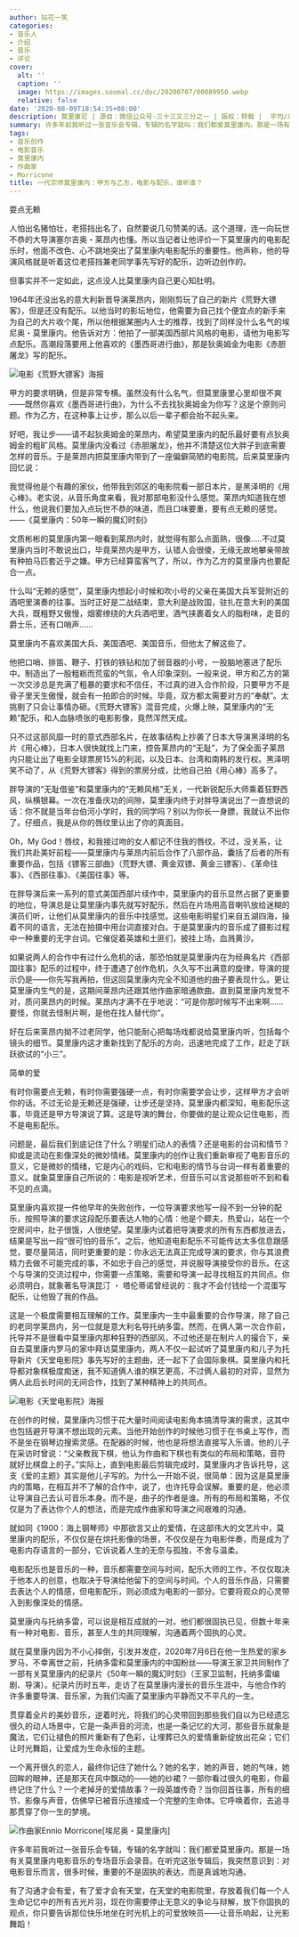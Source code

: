 ```yaml
---
author: 拈花一笑
categories:
- 音乐人
- 介绍
- 音乐
- 评论
cover:
  alt: ''
  caption: ''
  image: https://images.soomal.cc/doc/20200707/00089950.webp
  relative: false
date: '2020-08-09T18:54:35+08:00'
description: 莫里康尼 | 源自：微信公众号-三十三又三分之一 | 版权：转载 |  平均/总评分：00.00/0
summary: 许多年前我听过一张音乐会专辑，专辑的名字就叫：我们都爱莫里康内。那是一场有关莫里康内电影音乐的专场音乐会录音。在听完这张专辑后，我突然意识到：对电影音乐而言，很多时候，重要的不是固执的表达，而是真诚地沟通……
tags:
- 音乐创作
- 电影音乐
- 莫里康内
- 作曲家
- Morricone
title: 一代宗师莫里康内：甲方与乙方，电影与配乐，谁听谁？
---
```


耍点无赖

人怕出名猪怕壮，老搭挡出名了，自然要说几句赞美的话。这个道理，连一向玩世不恭的大导演塞尔吉奥・莱昂内也懂。所以当记者让他评价一下莫里康内的电影配乐时，他面不改色、心不跳地突出了莫里康内电影配乐的重要性。他声称，他的导演风格就是听着这位老搭挡兼老同学事先写好的配乐，边听边创作的。

但事实并不一定如此，这点没人比莫里康内自己更心知肚明。

1964年还没出名的意大利新晋导演莱昂内，刚刚剪玩了自己的新片《荒野大镖客》，但是还没有配乐。以他当时的影坛地位，他需要为自己找个便宜点的新手来为自己的大片收个尾，所以他根据某圈内人士的推荐，找到了同样没什么名气的埃尼奥・莫里康内。他告诉对方：他拍了一部美国西部片风格的电影，请他为电影写点配乐。高潮段落要用上他喜欢的《墨西哥进行曲》，那是狄奥姆金为电影《赤胆屠龙》写的配乐。

![电影《荒野大镖客》海报](https://images.soomal.cc/doc/20200809/00090551.webp)





甲方的要求明确，但是非常专横。虽然没有什么名气，但莫里康里心里却很不爽――既然你喜欢《墨西哥进行曲》，为什么不去找狄奥姆金为你写？这是个原则问题。作为乙方，在这种事上让步，那么以后一辈子都会抬不起头来。

好吧，我让步――请不起狄奥姆金的莱昂内，希望莫里康内的配乐最好要有点狄奥姆金的粗旷风格。莫里康内没看过《赤胆屠龙》，他并不清楚这位大胖子到底需要怎样的音乐。于是莱昂内把莫里康内带到了一座偏僻简陋的电影院。后来莫里康内回忆说：

我觉得他是个有趣的家伙，他带我到郊区的电影院看一部日本片，是黑泽明的《用心棒》。老实说，从音乐角度来看，我对那部电影没什么感觉。莱昂内知道我在想什么，他说我们要加入点玩世不恭的味道，而且口味要重，要有点无赖的感觉。――《莫里康内：50年一瞬的魔幻时刻》

文质彬彬的莫里康内第一眼看到莱昂内时，就觉得有那么点面熟，很像.....不过莫里康内当时不敢说出口，毕竟莱昂内是甲方，认错人会很傻，无缘无故地攀亲带故有种拍马匹套近乎之嫌。甲方已经算蛮客气了，所以，作为乙方的莫里康内也要配合一点。

什么叫“无赖的感觉”，莫里康内想起小时候和吹小号的父亲在美国大兵军营附近的酒吧里演奏的往事。当时正好是二战结束，意大利是战败国，驻扎在意大利的美国大兵，既粗野又傲慢，烟雾缭绕的大兵酒吧里，酒气挟裹着女人的脂粉味，走音的爵士乐，还有口哨声……

莫里康内不喜欢美国大兵、美国酒吧、美国音乐，但他太了解这些了。

他把口哨、排笛、鞭子、打铁的铁钻和加了弱音器的小号，一股脑地塞进了配乐中。制造出了一股粗粝而荒蛮的气氛，令人印象深刻。一般来说，甲方和乙方的第一次交涉总是充满了粗暴的要求和不信任，不过真的进入合作阶段，只要甲方不是骨子里天生傲慢，就会有一拍即合的时候。毕竟，双方都太需要对方的“奉献”。太挑剔了只会让事情办砸。《荒野大镖客》混音完成，火爆上映，莫里康内的“无赖”配乐，和人血脉喷张的电影影像，竟然浑然天成。

只不过这部风靡一时的意式西部名片，在故事结构上抄袭了日本大导演黑泽明的名片《用心棒》，日本人很快就找上门来，控告莱昂内的“无耻”，为了保全面子莱昂内只能让出了电影全球票房15%的利润，以及日本、台湾和南韩的发行权。黑泽明笑不动了，从《荒野大镖客》得到的票房分成，比他自己拍《用心棒》高多了。

胖导演的“无耻借鉴”和莫里康内的“无赖风格”无关，一代新锐配乐大师乘着狂野西风，纵横银幕。一次在准备庆功的间隙，莫里康内终于对胖导演说出了一直想说的话：你不就是当年台伯河小学时，我的同学吗？别以为你长一身膘，我就认不出你了。仔细点，我是从你的唇纹里认出了你的真面目。

Oh，My God！唇纹，和我接过吻的女人都记不住我的唇纹。不过，没关系，让我们共赴美好前程――莫里康内与莱昂内前后合作了八部作品，囊括了后者的所有重要作品，包括《镖客三部曲》（荒野大镖、黄金双镖、黄金三镖客）、《革命往事》、《西部往事》、《美国往事》等。

在胖导演后来一系列的意式美国西部片续作中，莫里康内的音乐显然占据了更重要的地位，导演总是让莫里康内事先就写好配乐，然后在片场用高音喇叭放给迷糊的演员们听，让他们从莫里康内的音乐中找感觉。这些电影明星们来自五湖四海，操着不同的语言，无法在拍摄中用台词直接对白。于是莫里康内的音乐成了摄影过程中一种重要的无字台词。它催促着英雄和土匪们，披挂上场，血溅黄沙。

如果说两人的合作中有过什么危机的话，那恐怕就是莫里康内在为经典名片《西部国往事》配乐的过程中，终于遭遇了创作危机，久久写不出满意的旋律，导演的提示仍是――你先写我再拍，但这回莫里康内完全不知道他的曲子要表现什么。更让莫里康内生气的是，这期间莱昂内还跟其他作曲家暗通款曲。直到莫里康内发觉不对，质问莱昂内的时候。莱昂内才满不在乎地说：“可是你那时候写不出来啊……要怪，你就去怪制片啊，是他在找人替代你”。

好在后来莱昂内拗不过老同学，他只能耐心把每场戏都说给莫里康内听，包括每个镜头的细节。莫里康内这才重新找到了配乐的方向，迅速地完成了工作，赶走了跃跃欲试的“小三”。

简单的爱

有时你需要点无赖，有时你需要强硬一点，有时你需要学会让步，这样甲方才会听你的话。不过无论是无赖还是强硬，让步还是坚持，莫里康内都深知，电影配乐这事，毕竟还是甲方导演说了算。这是导演的舞台，你要做的是让观众记住电影，而不是电影配乐。

问题是，最后我们到底记住了什么？明星们动人的表情？还是电影的台词和情节？抑或是流动在影像深处的微妙情绪。莫里康内的创作让我们重新审视了电影音乐的意义，它是微妙的情绪，它是内心的戏码，它和电影的情节与台词一样有着重要的意义。就象莫里康自己所说的：电影是视听艺术，但音乐可以言说那些听不到和看不见的点滴。

莫里康内喜欢提一件他早年的失败创作，一位导演要求他写一段不到一分钟的配乐，按照导演的要求这段配乐要表达人物的心情：他是个鳏夫，热爱山，站在一个空房间中，肚子很饿，人很绝望。莫里康内试着把导演要求的所有东西都放进去，结果是写出一段“很可怕的音乐”。之后，他知道电影配乐不可能传达太多信息跟感觉，要尽量简洁，同时更重要的是：你永远无法真正完成导演的要求，你与其浪费精力去做不可能完成的事，不如忠于自己的感觉，并说服导演接受你的音乐。在这个与导演的交流过程中，你需要一点策略，需要和导演一起寻找相互的共同点。你必须明白，就象著名导演昆汀 ・ 塔伦蒂诺曾经说的：我才不会付钱给一个混蛋写配乐，让他毁了我的作品。

这是一个极度需要相互理解的工作。莫里康内一生中最重要的合作导演，除了自己的老同学莱昂内，另一位就是意大利名导托纳多雷。然而，在俩人第一次合作前，托导并不是很看中莫里康内那种狂野的西部风，不过他还是在制片人的撮合下，亲自去莫里康内罗马的家中拜访莫里康内，两人不仅一起试听了莫里康内和儿子为托导新片《天堂电影院》事先写好的主题曲，还一起下了会国际象棋。莫里康内和托导都对象棋极度痴迷，我不知道俩人谁的棋艺更高，不过俩人最初的对弈，显然为俩人此后长时间的无间合作，找到了某种精神上的共同点。

![电影《天堂电影院》海报](https://images.soomal.cc/doc/20200809/00090552.webp)





在创作的时候，莫里康内习惯于花大量时间阅读电影角本搞清导演的需求，这其中也包括避开导演不想出现的元素。当他开始创作的时候他习惯于在书桌上写作，而不是坐在钢琴边搜索灵感。在配器的时候，他也是将想法直接写入乐谱。他的儿子在采访时曾说：“父亲教我下棋，他认为作曲和下棋也有类似的布局和策略，音符就好比棋盘上的子。”实际上，直到电影最后剪辑完成时，莫里康内才告诉托导，这支《爱的主题》其实是他儿子写的。为什么一开始不说，很简单：因为这是莫里康内的策略，在相互并不了解的合作中，说了，也许托导会误解。重要的是，他必须让导演自己去认可音乐本身。而不是，曲子的作者是谁。所有的布局和策略，不仅仅是为了表达你个人的想法，而是完成作曲家和导演之间艰难的沟通。

就如同《1900：海上钢琴师》中那欲言又止的爱情，在这部伟大的文艺片中，莫里康内的配乐，不仅仅是在烘托影像的场景，不仅仅是在为电影伴奏，而是成为了电影内存语言的一部分，它诉说着人生的无奈与孤独，不舍与温柔。

电影配乐也是音乐的一种，音乐都需要空间与时间，配乐大师的工作，不仅仅取决于他本人的创意，也取决于导演给他留下的空间与时间。个人的音乐作品，只需要去表达个人的情感，但电影配乐，则必须成为电影的一部分。它要将观众的心灵带入到影像深处的情感。

莫里康内与托纳多雷，可以说是相互成就的一对。他们都很固执已见，但数十年来有一种对电影、音乐，甚至人生的共同理解，沟通着两个固执的心灵。

就在莫里康内因为不小心摔倒，引发并发症，2020年7月6日在他一生热爱的家乡罗马，不幸离世之前，托纳多雷和莫里康内的中国粉丝――导演王家卫共同制作了一部有关莫里康内的纪录片《50年一瞬的魔幻时刻》（王家卫监制，托纳多雷编剧、导演）。纪录片历时五年，走访了在莫里康内漫长的音乐生涯中，与他合作的许多重要导演、音乐家，为我们沟画了莫里康内平静而又不平凡的一生。

贯穿着全片的美妙音乐，逆着时光，将我们的心灵带回到那些我们自以为已经遗忘很久的动人场景中，它是一条声音的河流，也是一条记忆的大河，那些音乐就象是魔法，它们让褪色的照片重新有了色彩，让埋葬已久的爱情重新绽放出花朵；它们让时光舞蹈，让爱成为生命永恒的主题。

一个离开很久的恋人，最终你记住了她什么？她的名字，她的声音，她的气味，她回眸的眼神，还是那天在风中飘动的――她的纱裙？一部你看过很久的电影，你最终记住了什么？一个老掉牙的爱情故事？一段英雄传奇？当你回首往事，所有的细节、影像与声音，仿佛早已被音乐连接成一个完整的生命体。它呼唤着你，去追寻那贯穿了你一生的梦境。

![作曲家Ennio Morricone[埃尼奥・莫里康内]](https://images.soomal.cc/doc/20130303/00028121.webp)





许多年前我听过一张音乐会专辑，专辑的名字就叫：我们都爱莫里康内。那是一场有关莫里康内电影音乐的专场音乐会录音。在听完这张专辑后，我突然意识到：对电影音乐而言，很多时候，重要的不是固执的表达，而是真诚地沟通。

有了沟通才会有爱，有了爱才会有天堂，在天堂的电影院里，存放着我们每一个人生命记忆中的所有吉光片羽，现在你需要停止无意义的争论与辩解，放下你固执的观点，你只要告诉那位快乐地坐在时光机上的可爱放映员――让音乐响起，让光影舞蹈！